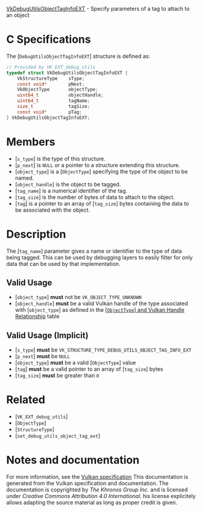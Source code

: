 [VkDebugUtilsObjectTagInfoEXT](https://www.khronos.org/registry/vulkan/specs/1.3-extensions/man/html/VkDebugUtilsObjectTagInfoEXT.html) - Specify parameters of a tag to attach to an object

# C Specifications
The [`DebugUtilsObjectTagInfoEXT`] structure is defined as:
```c
// Provided by VK_EXT_debug_utils
typedef struct VkDebugUtilsObjectTagInfoEXT {
    VkStructureType    sType;
    const void*        pNext;
    VkObjectType       objectType;
    uint64_t           objectHandle;
    uint64_t           tagName;
    size_t             tagSize;
    const void*        pTag;
} VkDebugUtilsObjectTagInfoEXT;
```

# Members
- [`s_type`] is the type of this structure.
- [`p_next`] is `NULL` or a pointer to a structure extending this structure.
- [`object_type`] is a [`ObjectType`] specifying the type of the object to be named.
- [`object_handle`] is the object to be tagged.
- [`tag_name`] is a numerical identifier of the tag.
- [`tag_size`] is the number of bytes of data to attach to the object.
- [`tag`] is a pointer to an array of [`tag_size`] bytes containing the data to be associated with the object.

# Description
The [`tag_name`] parameter gives a name or identifier to the type of data
being tagged.
This can be used by debugging layers to easily filter for only data that can
be used by that implementation.
## Valid Usage
-  [`object_type`] **must**  not be `VK_OBJECT_TYPE_UNKNOWN`
-  [`object_handle`] **must**  be a valid Vulkan handle of the type associated with [`object_type`] as defined in the [[`ObjectType`] and Vulkan Handle Relationship](https://www.khronos.org/registry/vulkan/specs/1.3-extensions/html/vkspec.html#debugging-object-types) table

## Valid Usage (Implicit)
-  [`s_type`] **must**  be `VK_STRUCTURE_TYPE_DEBUG_UTILS_OBJECT_TAG_INFO_EXT`
-  [`p_next`] **must**  be `NULL`
-  [`object_type`] **must**  be a valid [`ObjectType`] value
-  [`tag`] **must**  be a valid pointer to an array of [`tag_size`] bytes
-  [`tag_size`] **must**  be greater than `0`

# Related
- [`VK_EXT_debug_utils`]
- [`ObjectType`]
- [`StructureType`]
- [`set_debug_utils_object_tag_ext`]

# Notes and documentation
For more information, see the [Vulkan specification](https://www.khronos.org/registry/vulkan/specs/1.3-extensions/html/vkspec.html)
This documentation is generated from the Vulkan specification and documentation.
The documentation is copyrighted by *The Khronos Group Inc.* and is licensed under *Creative Commons Attribution 4.0 International*.
his license explicitely allows adapting the source material as long as proper credit is given.
        